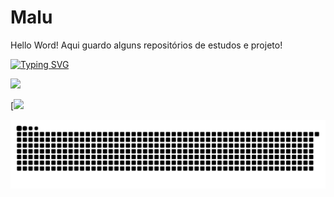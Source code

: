 # Malu
 Hello Word!
 Aqui guardo alguns repositórios de estudos e projeto!

<!-- Typing SVG -->
[![Typing SVG](https://readme-typing-svg.demolab.com?font=Fira+Code&weight=600&size=16&pause=1000&color=2581EC&width=435&lines=So+Long%2C+and+Thanks+for+All+the+Fish)](https://git.io/typing-svg)

<!-- TAG LINKEDIN -->
<div>
 
[![](https://img.shields.io/badge/linkedin-0a66c2)](https://www.linkedin.com/in/maria-luiza-lima-05911b298/)

[![](https://img.shields.io/badge/GeeksforGeeks-298D46?style=for-the-badge&logo=geeksforgeeks&logoColor=white)
 
</div>

<!-- SNAKE PEFIL -->

 <picture>
  <source media="(prefers-color-scheme: dark)" srcset="https://raw.githubusercontent.com/MaluWhoo/MaluWhoo/output/github-contribution-grid-snake-dark.svg">
  <source media="(prefers-color-scheme: light)" srcset="https://raw.githubusercontent.com/MaluWhoo/MaluWhoo/output/github-contribution-grid-snake.svg">
  <img alt="github contribution grid snake animation" src="https://raw.githubusercontent.com/MaluWhoo/MaluWhoo/output/github-contribution-grid-snake.svg">
</picture>

<!-- _generated with [Platane/snk](https://github.com/Platane/snk)_-->
